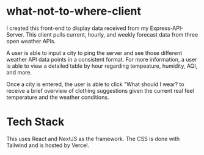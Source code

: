 # what-not-to-where-client
I created this front-end to display data received from my Express-API-Server. This client pulls current, hourly, and weekly forecast data from three open weather APIs.

A user is able to input a city to ping the server and see those different weather API data points in a consistent format. For more information, a user is able to view a detailed table by hour regarding tempeature, humidity, AQI, and more.

Once a city is entered, the user is able to click "What should I wear? to receive a brief overview of clothing suggestions given the current real feel temperature and the weather conditions.

# Tech Stack
This uses React and NextJS as the framework. The CSS is done with Tailwind and is hosted by Vercel. 
